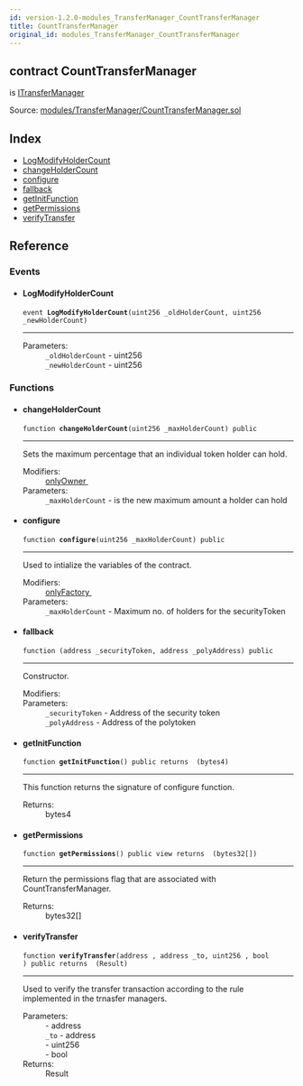 ```yaml
---
id: version-1.2.0-modules_TransferManager_CountTransferManager
title: CountTransferManager
original_id: modules_TransferManager_CountTransferManager
---
```


<div class="contract-doc"><div class="contract"><h2 class="contract-header"><span class="contract-kind">contract</span> CountTransferManager</h2><p class="base-contracts"><span>is</span> <a href="modules_TransferManager_ITransferManager.html">ITransferManager</a></p><div class="source">Source: <a href="git+https://github.com/PolymathNetwork/polymath-core/blob/v1.1.0/contracts/modules/TransferManager/CountTransferManager.sol" target="_blank">modules/TransferManager/CountTransferManager.sol</a></div></div><div class="index"><h2>Index</h2><ul><li><a href="modules_TransferManager_CountTransferManager.html#LogModifyHolderCount">LogModifyHolderCount</a></li><li><a href="modules_TransferManager_CountTransferManager.html#changeHolderCount">changeHolderCount</a></li><li><a href="modules_TransferManager_CountTransferManager.html#configure">configure</a></li><li><a href="modules_TransferManager_CountTransferManager.html#">fallback</a></li><li><a href="modules_TransferManager_CountTransferManager.html#getInitFunction">getInitFunction</a></li><li><a href="modules_TransferManager_CountTransferManager.html#getPermissions">getPermissions</a></li><li><a href="modules_TransferManager_CountTransferManager.html#verifyTransfer">verifyTransfer</a></li></ul></div><div class="reference"><h2>Reference</h2><div class="events"><h3>Events</h3><ul><li><div class="item event"><span id="LogModifyHolderCount" class="anchor-marker"></span><h4 class="name">LogModifyHolderCount</h4><div class="body"><code class="signature">event <strong>LogModifyHolderCount</strong><span>(uint256 _oldHolderCount, uint256 _newHolderCount) </span></code><hr/><dl><dt><span class="label-parameters">Parameters:</span></dt><dd><div><code>_oldHolderCount</code> - uint256</div><div><code>_newHolderCount</code> - uint256</div></dd></dl></div></div></li></ul></div><div class="functions"><h3>Functions</h3><ul><li><div class="item function"><span id="changeHolderCount" class="anchor-marker"></span><h4 class="name">changeHolderCount</h4><div class="body"><code class="signature">function <strong>changeHolderCount</strong><span>(uint256 _maxHolderCount) </span><span>public </span></code><hr/><div class="description"><p>Sets the maximum percentage that an individual token holder can hold.</p></div><dl><dt><span class="label-modifiers">Modifiers:</span></dt><dd><a href="interfaces_IModule.html#onlyOwner">onlyOwner </a></dd><dt><span class="label-parameters">Parameters:</span></dt><dd><div><code>_maxHolderCount</code> - is the new maximum amount a holder can hold</div></dd></dl></div></div></li><li><div class="item function"><span id="configure" class="anchor-marker"></span><h4 class="name">configure</h4><div class="body"><code class="signature">function <strong>configure</strong><span>(uint256 _maxHolderCount) </span><span>public </span></code><hr/><div class="description"><p>Used to intialize the variables of the contract.</p></div><dl><dt><span class="label-modifiers">Modifiers:</span></dt><dd><a href="interfaces_IModule.html#onlyFactory">onlyFactory </a></dd><dt><span class="label-parameters">Parameters:</span></dt><dd><div><code>_maxHolderCount</code> - Maximum no. of holders for the securityToken</div></dd></dl></div></div></li><li><div class="item function"><span id="fallback" class="anchor-marker"></span><h4 class="name">fallback</h4><div class="body"><code class="signature">function <strong></strong><span>(address _securityToken, address _polyAddress) </span><span>public </span></code><hr/><div class="description"><p>Constructor.</p></div><dl><dt><span class="label-modifiers">Modifiers:</span></dt><dd></dd><dt><span class="label-parameters">Parameters:</span></dt><dd><div><code>_securityToken</code> - Address of the security token</div><div><code>_polyAddress</code> - Address of the polytoken</div></dd></dl></div></div></li><li><div class="item function"><span id="getInitFunction" class="anchor-marker"></span><h4 class="name">getInitFunction</h4><div class="body"><code class="signature">function <strong>getInitFunction</strong><span>() </span><span>public </span><span>returns  (bytes4) </span></code><hr/><div class="description"><p>This function returns the signature of configure function.</p></div><dl><dt><span class="label-return">Returns:</span></dt><dd>bytes4</dd></dl></div></div></li><li><div class="item function"><span id="getPermissions" class="anchor-marker"></span><h4 class="name">getPermissions</h4><div class="body"><code class="signature">function <strong>getPermissions</strong><span>() </span><span>public </span><span>view </span><span>returns  (bytes32[]) </span></code><hr/><div class="description"><p>Return the permissions flag that are associated with CountTransferManager.</p></div><dl><dt><span class="label-return">Returns:</span></dt><dd>bytes32[]</dd></dl></div></div></li><li><div class="item function"><span id="verifyTransfer" class="anchor-marker"></span><h4 class="name">verifyTransfer</h4><div class="body"><code class="signature">function <strong>verifyTransfer</strong><span>(address , address _to, uint256 , bool ) </span><span>public </span><span>returns  (Result) </span></code><hr/><div class="description"><p>Used to verify the transfer transaction according to the rule implemented in the trnasfer managers.</p></div><dl><dt><span class="label-parameters">Parameters:</span></dt><dd><div><code></code> - address</div><div><code>_to</code> - address</div><div><code></code> - uint256</div><div><code></code> - bool</div></dd><dt><span class="label-return">Returns:</span></dt><dd>Result</dd></dl></div></div></li></ul></div></div></div>

